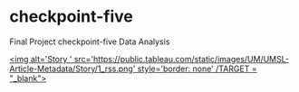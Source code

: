 # checkpoint-five
Final Project checkpoint-five Data Analysis

<a href="https://public.tableau.com/app/profile/helena.marvin/viz/UMSL-Article-Metadata/Story?publish=yes"><img alt='Story ' src='https:&#47;&#47;public.tableau.com&#47;static&#47;images&#47;UM&#47;UMSL-Article-Metadata&#47;Story&#47;1_rss.png' style='border: none' /TARGET = "_blank"></a>
